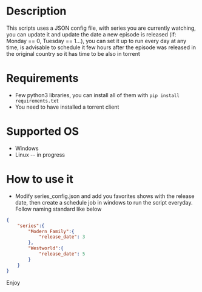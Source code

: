 # Description

This scripts uses a JSON config file, with series you are currently watching, you can update it and update the date a new episode is released (if: Monday == 0, Tuesday == 1...), you can set it up to run every day at any time, is advisable to schedule it few hours after the episode was released in the original country so it has time to be also in torrent

# Requirements
  - Few python3 libraries, you can install all of them with ```pip install requirements.txt```
  - You need to have installed a torrent client
  
# Supported OS
  - Windows
  - Linux -- in progress
  
# How to use it
- Modify series_config.json and add you favorites shows with the release date, then create a schedule job in windows to run the script everyday. Follow naming standard like below
```json
{
    "series":{
        "Modern Family":{
            "release_date": 3
        },
        "Westworld":{
            "release_date": 5
        }
    }
}
```


Enjoy
